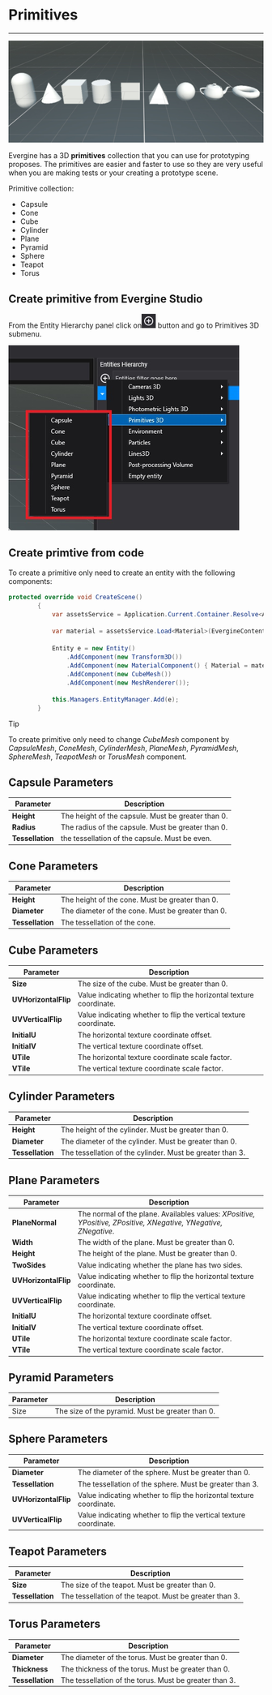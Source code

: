 # Primitives
---

![Primitives](images/primitives.jpg)

Evergine has a 3D **primitives** collection that you can use for prototyping proposes. The primitives are easier and faster to use so they are very useful when you are making tests or your creating a prototype scene.

Primitive collection:

* Capsule
* Cone       
* Cube       
* Cylinder   
* Plane      
* Pyramid
* Sphere
* Teapot
* Torus

## Create primitive from Evergine Studio
From the Entity Hierarchy panel click on![plus](images/plusIcon.jpg) button and go to Primitives 3D submenu.

![Create Primitive](images/CreatePrimitivesMenu.jpg)

## Create primtive from code
To create a primitive only need to create an entity with the following components:

```csharp
protected override void CreateScene()
        {
            var assetsService = Application.Current.Container.Resolve<AssetsService>();

            var material = assetsService.Load<Material>(EvergineContent.Materials.DefaultMaterial);

            Entity e = new Entity()
                .AddComponent(new Transform3D())
                .AddComponent(new MaterialComponent() { Material = material })
                .AddComponent(new CubeMesh())
                .AddComponent(new MeshRenderer());

            this.Managers.EntityManager.Add(e);
        }
```
> [!Tip]
> To create primitive only need to change _CubeMesh_ component by _CapsuleMesh_, _ConeMesh_, _CylinderMesh_, _PlaneMesh_, _PyramidMesh_, _SphereMesh_, _TeapotMesh_ or _TorusMesh_ component.

## Capsule Parameters

| Parameter | Description |
| -----------| ----------- |
| **Height**     | The height of the capsule. Must be greater than 0. |
| **Radius**     | The radius of the capsule. Must be greater than 0. |
| **Tessellation** | the tessellation of the capsule. Must be even. |

## Cone Parameters

| Parameter  | Description |
| -----------| ----------- |
| **Height**   | The height of the cone. Must be greater than 0. |
| **Diameter** | The diameter of the cone. Must be greater than 0. |
| **Tessellation** | The tessellation of the cone. |

## Cube Parameters

| Parameter  | Description |
| -----------| ----------- |
| **Size** | The size of the cube. Must be greater than 0.|
| **UVHorizontalFlip** | Value indicating whether to flip the horizontal texture coordinate.|
| **UVVerticalFlip** | Value indicating whether to flip the vertical texture coordinate.|
| **InitialU** | The horizontal texture coordinate offset.|
| **InitialV** | The vertical texture coordinate offset. |
| **UTile** | The horizontal texture coordinate scale factor.|
| **VTile** | The vertical texture coordinate scale factor.|

## Cylinder Parameters

| Parameter  | Description |
| -----------| ----------- |
| **Height** | The height of the cylinder. Must be greater than 0. |
| **Diameter** | The diameter of the cylinder. Must be greater than 0. |
| **Tessellation** | The tessellation of the cylinder. Must be greater than 3. |

## Plane Parameters

| Parameter  | Description |
| -----------| ----------- |
| **PlaneNormal** | The normal of the plane. Availables values: _XPositive, YPositive, ZPositive, XNegative, YNegative, ZNegative_. |
| **Width** | The width of the plane. Must be greater than 0.|
| **Height** | The height of the plane. Must be greater than 0. |
| **TwoSides** | Value indicating whether the plane has two sides.|
| **UVHorizontalFlip** | Value indicating whether to flip the horizontal texture coordinate.| 
| **UVVerticalFlip** | Value indicating whether to flip the vertical texture coordinate.|
| **InitialU** | The horizontal texture coordinate offset.|
| **InitialV** | The vertical texture coordinate offset.|
| **UTile** | The horizontal texture coordinate scale factor.|
| **VTile** | The vertical texture coordinate scale factor.|

## Pyramid Parameters

| Parameter  | Description |
| -----------| ----------- |
| Size  | The size of the pyramid. Must be greater than 0. |

## Sphere Parameters

| Parameter  | Description |
| -----------| ----------- |
| **Diameter** | The diameter of the sphere. Must be greater than 0. |
| **Tessellation** | The tessellation of the sphere. Must be greater than 3. |
| **UVHorizontalFlip** | Value indicating whether to flip the horizontal texture coordinate.|
| **UVVerticalFlip** | Value indicating whether to flip the vertical texture coordinate.|

## Teapot Parameters

| Parameter  | Description |
| -----------| ----------- |
| **Size** | The size of the teapot. Must be greater than 0. |
| **Tessellation** | The tessellation of the teapot. Must be greater than 3.|

## Torus Parameters

| Parameter  | Description |
| -----------| ----------- |
| **Diameter** | The diameter of the torus. Must be greater than 0.|
| **Thickness** | The thickness of the torus. Must be greater than 0. |
| **Tessellation** | The tessellation of the torus. Must be greater than 3. |

